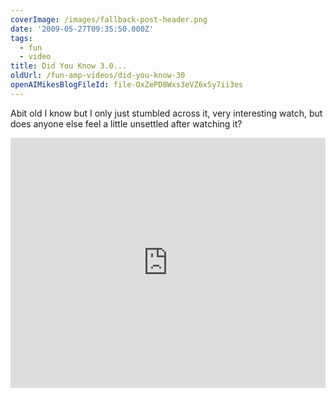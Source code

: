 ```yaml
---
coverImage: /images/fallback-post-header.png
date: '2009-05-27T09:35:50.000Z'
tags:
  - fun
  - video
title: Did You Know 3.0...
oldUrl: /fun-amp-videos/did-you-know-30
openAIMikesBlogFileId: file-OxZePD8Wxs3eVZ6xSy7ii3es
---
```


Abit old I know but I only just stumbled across it, very interesting watch, but does anyone else feel a little unsettled after watching it?

<!-- more -->

<iframe width="100%" height="400" src="https://www.youtube.com/embed/jpEnFwiqdx8" frameborder="0" allow="accelerometer; autoplay; clipboard-write; encrypted-media; gyroscope; picture-in-picture" allowfullscreen></iframe>
